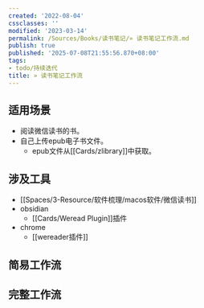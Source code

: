 ```yaml
---
created: '2022-08-04'
cssclasses: ''
modified: '2023-03-14'
permalink: /Sources/Books/读书笔记/» 读书笔记工作流.md
publish: true
published: '2025-07-08T21:55:56.870+08:00'
tags:
- todo/持续迭代
title: » 读书笔记工作流
---
```

## 适用场景

- 阅读微信读书的书。
- 自己上传epub电子书文件。
	- epub文件从[[Cards/zlibrary]]中获取。

## 涉及工具

- [[Spaces/3-Resource/软件梳理/macos软件/微信读书]]
- obsidian
	- [[Cards/Weread Plugin]]插件
- chrome
	- [[wereader插件]]

## 简易工作流

## 完整工作流
